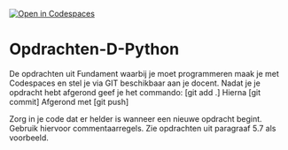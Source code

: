 [![Open in Codespaces](https://classroom.github.com/assets/launch-codespace-2972f46106e565e64193e422d61a12cf1da4916b45550586e14ef0a7c637dd04.svg)](https://classroom.github.com/open-in-codespaces?assignment_repo_id=20501378)
# Opdrachten-D-Python
De opdrachten uit Fundament waarbij je moet programmeren maak je met Codespaces en stel je via GIT beschikbaar aan je docent.
Nadat je je opdracht hebt afgerond geef je het commando: [git add .]
Hierna [git commit]
Afgerond met [git push]

Zorg in je code dat er helder is wanneer een nieuwe opdracht begint. Gebruik hiervoor commentaarregels. Zie opdrachten uit paragraaf 5.7 als voorbeeld.
